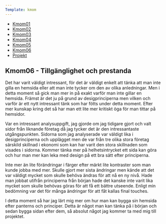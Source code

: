 ```yaml
---
Template: kmom
---
```

<div class="kmom-div list-box content-desktop">
    <ul>
        <li><a href="kmom01" class="report-link" aria-label="report">Kmom01</a></li>
        <li><a href="kmom02" class="report-link" aria-label="report">Kmom02</a></li>
        <li><a href="kmom03" class="report-link" aria-label="report">Kmom03</a></li>
        <li><a href="kmom04" class="report-link" aria-label="report">Kmom04</a></li>
        <li><a href="kmom05" class="report-link" aria-label="report">Kmom05</a></li>
        <li><a href="kmom06" class="report-link active" aria-label="report">Kmom06</a></li>
        <li><a href="kmom10" class="report-link" aria-label="report">Projekt</a></li>
    </ul>
</div>

<div class="kmom-div report-box">
    <h2>Kmom06 - Tillgänglighet och prestanda</h2>
    <p>Det har varit väldigt intressant, för det är väldigt enkelt att tänka att man inte gilla en hemsida eller att man inte tycker om den av olika anledningar. Men i detta moment så gick man mer in på exakt varför man inte gillar en hemsida. Främst är det ju på grund av desigprinciperna men vilken och varför är ett nytt intressant tänk som har fötts under detta moment. Efter mer kunskap kring det så har man ett lite mer kritiskt öga för man tittar på hemsidor. </p>
    <p>Var en intressant analysuppgift, jag gjorde om jag tidigare gjort och valt sidor från liknande företag då jag tycker det är den intressantaste utgångspunkten. Sidorna som jag analyserade var väldigt lika i desigprinciperna och upplägget men de var från tre olika stora företag särskild skillnad i ekonomi som kan har varit den stora skillnaden som visades i sidorna. Kommer tänka mer på helhetsintrycket ett sida kan göra och hur man mer kan leka med design på ett bra sätt efter principerna. </p>
    <p>Inte mer än lite förändringar i färger efter märkt lite kontraster som man kunde jobba med mer. Skulle gjort mer sista ändringar men kände att det var väldigt mycket som skulle behöva ändras för att nå en ny nivå. Hade man jobbat utifrån principerna från början hade det kanske inte varit lika mycket som skulle behövas göras för att få ett bättre utseende. Enligt min bedömning var det för många ändringar för att fåt kallas final touches.</p>
    <p>I detta moment så har jag lärt mig mer om hur man kan bygga sin hemsida efter panterns och principer. Detta är något man kan tänka på i början och sedan bygga sidan efter dem, så absolut något jag kommer ta med mig till projektet. </p>
</div>
